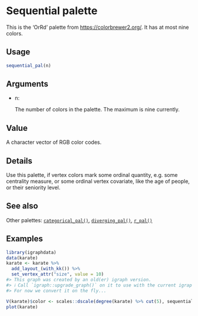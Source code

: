 # Sequential palette

This is the ‘OrRd’ palette from <https://colorbrewer2.org/>. It has at
most nine colors.

## Usage

``` r
sequential_pal(n)
```

## Arguments

- n:

  The number of colors in the palette. The maximum is nine currently.

## Value

A character vector of RGB color codes.

## Details

Use this palette, if vertex colors mark some ordinal quantity, e.g. some
centrality measure, or some ordinal vertex covariate, like the age of
people, or their seniority level.

## See also

Other palettes:
[`categorical_pal()`](https://r.igraph.org/reference/categorical_pal.md),
[`diverging_pal()`](https://r.igraph.org/reference/diverging_pal.md),
[`r_pal()`](https://r.igraph.org/reference/r_pal.md)

## Examples

``` r
library(igraphdata)
data(karate)
karate <- karate %>%
  add_layout_(with_kk()) %>%
  set_vertex_attr("size", value = 10)
#> This graph was created by an old(er) igraph version.
#> ℹ Call `igraph::upgrade_graph()` on it to use with the current igraph version.
#> For now we convert it on the fly...

V(karate)$color <- scales::dscale(degree(karate) %>% cut(5), sequential_pal)
plot(karate)
```
